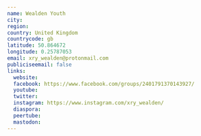 ```yaml
---
name: Wealden Youth
city:
region:
country: United Kingdom
countrycode: gb
latitude: 50.864672
longitude: 0.25787053
email: xry_wealden@protonmail.com
publiciseemail: false
links:
  website:
  facebook: https://www.facebook.com/groups/2401791370143927/
  youtube:
  twitter:
  instagram: https://www.instagram.com/xry_wealden/
  diaspora:
  peertube:
  mastodon:
---
```

